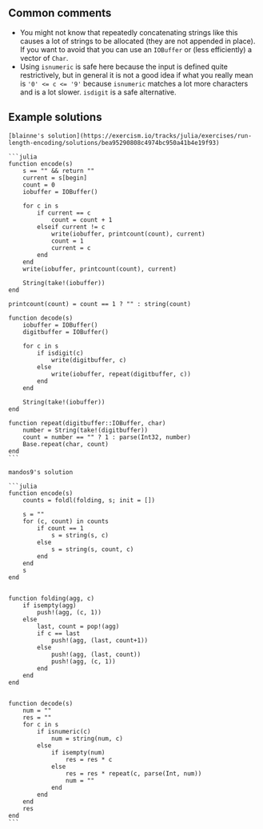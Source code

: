 ## Common comments

- You might not know that repeatedly concatenating strings like this causes a lot of strings to be allocated (they are not appended in place). If you want to avoid that you can use an `IOBuffer` or (less efficiently) a vector of `Char`.
- Using `isnumeric` is safe here because the input is defined quite restrictively, but in general it is not a good idea if what you really mean is `'0' <= c <= '9'` because `isnumeric` matches a lot more characters and is a lot slower. `isdigit` is a safe alternative.


## Example solutions

````
[blainne's solution](https://exercism.io/tracks/julia/exercises/run-length-encoding/solutions/bea95290808c4974bc950a41b4e19f93)

```julia
function encode(s)
    s == "" && return ""
    current = s[begin]
    count = 0
    iobuffer = IOBuffer()

    for c in s
        if current == c
            count = count + 1
        elseif current != c
            write(iobuffer, printcount(count), current)
            count = 1
            current = c
        end
    end
    write(iobuffer, printcount(count), current)

    String(take!(iobuffer))
end

printcount(count) = count == 1 ? "" : string(count)

function decode(s)
    iobuffer = IOBuffer()
    digitbuffer = IOBuffer()

    for c in s
        if isdigit(c)
            write(digitbuffer, c)
        else
            write(iobuffer, repeat(digitbuffer, c))
        end
    end

    String(take!(iobuffer))
end

function repeat(digitbuffer::IOBuffer, char)
    number = String(take!(digitbuffer))
    count = number == "" ? 1 : parse(Int32, number)
    Base.repeat(char, count)
end
```

mandos9's solution

```julia
function encode(s)
    counts = foldl(folding, s; init = [])

    s = ""
    for (c, count) in counts
        if count == 1
            s = string(s, c)
        else
            s = string(s, count, c)
        end
    end
    s
end


function folding(agg, c)
    if isempty(agg)
        push!(agg, (c, 1))
    else
        last, count = pop!(agg)
        if c == last
            push!(agg, (last, count+1))
        else
            push!(agg, (last, count))
            push!(agg, (c, 1))
        end
    end
end


function decode(s)
    num = ""
    res = ""
    for c in s
        if isnumeric(c)
            num = string(num, c)
        else
            if isempty(num)
                res = res * c
            else
                res = res * repeat(c, parse(Int, num))
                num = ""
            end
        end
    end
    res
end
```
````
